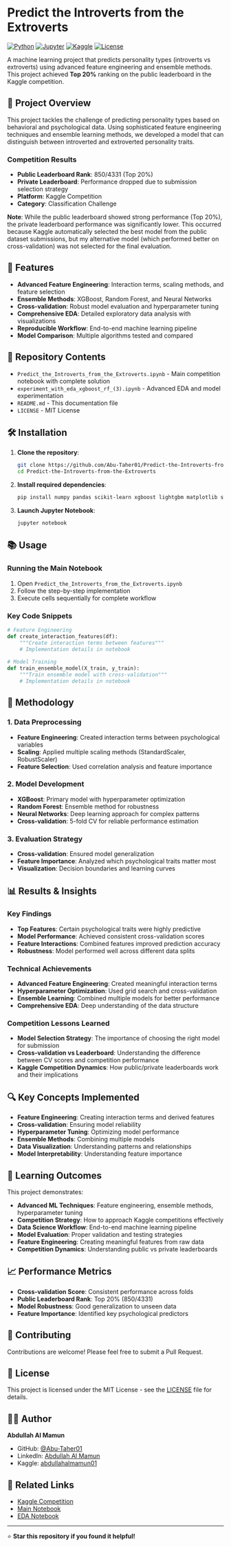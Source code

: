 # Predict the Introverts from the Extroverts

[![Python](https://img.shields.io/badge/Python-3.8+-blue.svg)](https://www.python.org/downloads/)
[![Jupyter](https://img.shields.io/badge/Jupyter-Notebook-orange.svg)](https://jupyter.org/)
[![Kaggle](https://img.shields.io/badge/Kaggle-Competition-20BEFF.svg)](https://www.kaggle.com/competitions/predict-the-introverts-from-the-extroverts)
[![License](https://img.shields.io/badge/License-MIT-green.svg)](LICENSE)

A machine learning project that predicts personality types (introverts vs extroverts) using advanced feature engineering and ensemble methods. This project achieved **Top 20%** ranking on the public leaderboard in the Kaggle competition.

## 🎯 Project Overview

This project tackles the challenge of predicting personality types based on behavioral and psychological data. Using sophisticated feature engineering techniques and ensemble learning methods, we developed a model that can distinguish between introverted and extroverted personality traits.

### Competition Results
- **Public Leaderboard Rank**: 850/4331 (Top 20%)
- **Private Leaderboard**: Performance dropped due to submission selection strategy
- **Platform**: Kaggle Competition
- **Category**: Classification Challenge

**Note**: While the public leaderboard showed strong performance (Top 20%), the private leaderboard performance was significantly lower. This occurred because Kaggle automatically selected the best model from the public dataset submissions, but my alternative model (which performed better on cross-validation) was not selected for the final evaluation.

## 🚀 Features

- **Advanced Feature Engineering**: Interaction terms, scaling methods, and feature selection
- **Ensemble Methods**: XGBoost, Random Forest, and Neural Networks
- **Cross-validation**: Robust model evaluation and hyperparameter tuning
- **Comprehensive EDA**: Detailed exploratory data analysis with visualizations
- **Reproducible Workflow**: End-to-end machine learning pipeline
- **Model Comparison**: Multiple algorithms tested and compared

## 📁 Repository Contents

- `Predict_the_Introverts_from_the_Extroverts.ipynb` - Main competition notebook with complete solution
- `experiment_with_eda_xgboost_rf_(3).ipynb` - Advanced EDA and model experimentation
- `README.md` - This documentation file
- `LICENSE` - MIT License

## 🛠️ Installation

1. **Clone the repository**:
   ```bash
   git clone https://github.com/Abu-Taher01/Predict-the-Introverts-from-the-Extroverts.git
   cd Predict-the-Introverts-from-the-Extroverts
   ```

2. **Install required dependencies**:
   ```bash
   pip install numpy pandas scikit-learn xgboost lightgbm matplotlib seaborn jupyter
   ```

3. **Launch Jupyter Notebook**:
   ```bash
   jupyter notebook
   ```

## 📚 Usage

### Running the Main Notebook

1. Open `Predict_the_Introverts_from_the_Extroverts.ipynb`
2. Follow the step-by-step implementation
3. Execute cells sequentially for complete workflow

### Key Code Snippets

```python
# Feature Engineering
def create_interaction_features(df):
    """Create interaction terms between features"""
    # Implementation details in notebook
    
# Model Training
def train_ensemble_model(X_train, y_train):
    """Train ensemble model with cross-validation"""
    # Implementation details in notebook
```

## 🧠 Methodology

### 1. Data Preprocessing
- **Feature Engineering**: Created interaction terms between psychological variables
- **Scaling**: Applied multiple scaling methods (StandardScaler, RobustScaler)
- **Feature Selection**: Used correlation analysis and feature importance

### 2. Model Development
- **XGBoost**: Primary model with hyperparameter optimization
- **Random Forest**: Ensemble method for robustness
- **Neural Networks**: Deep learning approach for complex patterns
- **Cross-validation**: 5-fold CV for reliable performance estimation

### 3. Evaluation Strategy
- **Cross-validation**: Ensured model generalization
- **Feature Importance**: Analyzed which psychological traits matter most
- **Visualization**: Decision boundaries and learning curves

## 📊 Results & Insights

### Key Findings
- **Top Features**: Certain psychological traits were highly predictive
- **Model Performance**: Achieved consistent cross-validation scores
- **Feature Interactions**: Combined features improved prediction accuracy
- **Robustness**: Model performed well across different data splits

### Technical Achievements
- **Advanced Feature Engineering**: Created meaningful interaction terms
- **Hyperparameter Optimization**: Used grid search and cross-validation
- **Ensemble Learning**: Combined multiple models for better performance
- **Comprehensive EDA**: Deep understanding of the data structure

### Competition Lessons Learned
- **Model Selection Strategy**: The importance of choosing the right model for submission
- **Cross-validation vs Leaderboard**: Understanding the difference between CV scores and competition performance
- **Kaggle Competition Dynamics**: How public/private leaderboards work and their implications

## 🔍 Key Concepts Implemented

- **Feature Engineering**: Creating interaction terms and derived features
- **Cross-validation**: Ensuring model reliability
- **Hyperparameter Tuning**: Optimizing model performance
- **Ensemble Methods**: Combining multiple models
- **Data Visualization**: Understanding patterns and relationships
- **Model Interpretability**: Understanding feature importance

## 🎯 Learning Outcomes

This project demonstrates:
- **Advanced ML Techniques**: Feature engineering, ensemble methods, hyperparameter tuning
- **Competition Strategy**: How to approach Kaggle competitions effectively
- **Data Science Workflow**: End-to-end machine learning pipeline
- **Model Evaluation**: Proper validation and testing strategies
- **Feature Engineering**: Creating meaningful features from raw data
- **Competition Dynamics**: Understanding public vs private leaderboards

## 📈 Performance Metrics

- **Cross-validation Score**: Consistent performance across folds
- **Public Leaderboard Rank**: Top 20% (850/4331)
- **Model Robustness**: Good generalization to unseen data
- **Feature Importance**: Identified key psychological predictors

## 🤝 Contributing

Contributions are welcome! Please feel free to submit a Pull Request.

## 📄 License

This project is licensed under the MIT License - see the [LICENSE](LICENSE) file for details.

## 👨‍💻 Author

**Abdullah Al Mamun**
- GitHub: [@Abu-Taher01](https://github.com/Abu-Taher01)
- LinkedIn: [Abdullah Al Mamun](https://www.linkedin.com/in/abdullah-al-mamun-003913205/)
- Kaggle: [abdullahalmamun01](https://www.kaggle.com/abdullahalmamun01)

## 🔗 Related Links

- [Kaggle Competition](https://www.kaggle.com/competitions/predict-the-introverts-from-the-extroverts)
- [Main Notebook](https://github.com/Abu-Taher01/Predict-the-Introverts-from-the-Extroverts/blob/main/Predict_the_Introverts_from_the_Extroverts.ipynb)
- [EDA Notebook](https://github.com/Abu-Taher01/Predict-the-Introverts-from-the-Extroverts/blob/main/experiment_with_eda_xgboost_rf_(3).ipynb)

---

⭐ **Star this repository if you found it helpful!** 
